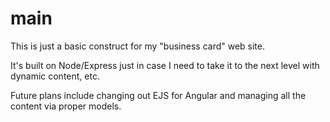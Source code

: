 main
====
This is just a basic construct for my "business card" web site.

It's built on Node/Express just in case I need to take it to the next level with dynamic content, etc.

Future plans include changing out EJS for Angular and managing all the content via proper models.